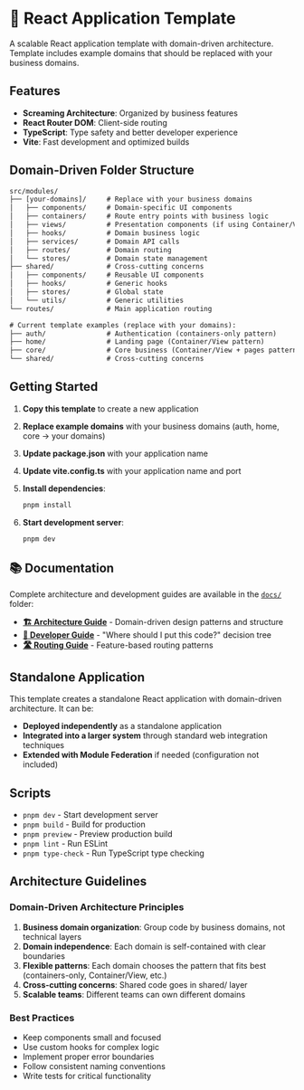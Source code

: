 # 🚀 React Application Template

A scalable React application template with domain-driven architecture. Template includes example domains that should be replaced with your business domains.

## Features

- **Screaming Architecture**: Organized by business features
- **React Router DOM**: Client-side routing
- **TypeScript**: Type safety and better developer experience
- **Vite**: Fast development and optimized builds

## Domain-Driven Folder Structure

```txt
src/modules/
├── [your-domains]/     # Replace with your business domains
│   ├── components/     # Domain-specific UI components
│   ├── containers/     # Route entry points with business logic  
│   ├── views/          # Presentation components (if using Container/View pattern)
│   ├── hooks/          # Domain business logic
│   ├── services/       # Domain API calls
│   ├── routes/         # Domain routing
│   └── stores/         # Domain state management
├── shared/             # Cross-cutting concerns
│   ├── components/     # Reusable UI components
│   ├── hooks/          # Generic hooks
│   ├── stores/         # Global state
│   └── utils/          # Generic utilities
└── routes/             # Main application routing

# Current template examples (replace with your domains):
├── auth/               # Authentication (containers-only pattern)
├── home/               # Landing page (Container/View pattern) 
├── core/               # Core business (Container/View + pages pattern)
└── shared/             # Cross-cutting concerns
```

## Getting Started

1. **Copy this template** to create a new application
2. **Replace example domains** with your business domains (auth, home, core → your domains)
3. **Update package.json** with your application name
4. **Update vite.config.ts** with your application name and port
5. **Install dependencies**:

   ```bash
   pnpm install
   ```

6. **Start development server**:

   ```bash
   pnpm dev
   ```

## 📚 Documentation

Complete architecture and development guides are available in the [`docs/`](./docs/) folder:

- **[🏗️ Architecture Guide](./docs/ARCHITECTURE.md)** - Domain-driven design patterns and structure
- **[🤔 Developer Guide](./docs/DEVELOPER_GUIDE.md)** - "Where should I put this code?" decision tree
- **[🛣️ Routing Guide](./docs/ROUTING.md)** - Feature-based routing patterns

## Standalone Application

This template creates a standalone React application with domain-driven architecture. It can be:

- **Deployed independently** as a standalone application
- **Integrated into a larger system** through standard web integration techniques
- **Extended with Module Federation** if needed (configuration not included)

## Scripts

- `pnpm dev` - Start development server
- `pnpm build` - Build for production
- `pnpm preview` - Preview production build
- `pnpm lint` - Run ESLint
- `pnpm type-check` - Run TypeScript type checking

## Architecture Guidelines

### Domain-Driven Architecture Principles

1. **Business domain organization**: Group code by business domains, not technical layers
2. **Domain independence**: Each domain is self-contained with clear boundaries
3. **Flexible patterns**: Each domain chooses the pattern that fits best (containers-only, Container/View, etc.)
4. **Cross-cutting concerns**: Shared code goes in shared/ layer
5. **Scalable teams**: Different teams can own different domains

### Best Practices

- Keep components small and focused
- Use custom hooks for complex logic
- Implement proper error boundaries
- Follow consistent naming conventions
- Write tests for critical functionality
